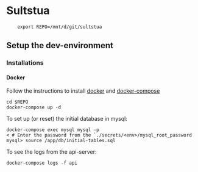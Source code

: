 # Sultstua


```
    export REPO=/mnt/d/git/sultstua
```


## Setup the dev-environment

### Installations

#### Docker

Follow the instructions to install [docker](https://docs.docker.com/engine/install/ubuntu/) and [docker-compose](https://docs.docker.com/compose/install/)

```
cd $REPO
docker-compose up -d
```

To set up (or reset) the initial database in mysql:

```
docker-compose exec mysql mysql -p
< # Enter the password from the `./secrets/<env>/mysql_root_password
mysql> source /app/db/initial-tables.sql 
```

To see the logs from the api-server:

```
docker-compose logs -f api
```
